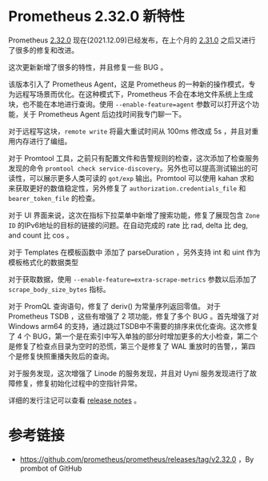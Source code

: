 # Prometheus 2.32.0 新特性


Prometheus [2.32.0](https://github.com/prometheus/prometheus/releases/tag/v2.32.0) 现在(2021.12.09)已经发布，在上个月的 [2.31.0](http://erdong.site/Prometheus/New-Features/New-Features-in-Prometheus-2-31-0.html) 之后又进行了很多的修复和改进。

这次更新新增了很多的特性，并且修复一些 BUG 。

该版本引入了 Prometheus Agent，这是 Prometheus 的一种新的操作模式，专为远程写场景而优化。在这种模式下，Prometheus 不会在本地文件系统上生成块，也不能在本地进行查询。使用 `--enable-feature=agent` 参数可以打开这个功能，关于 Prometheus Agent 后边找时间我专门聊一下。

对于远程写这块，`remote write` 将最大重试时间从 100ms 修改成 5s ，并且对重用内存进行了编组。

对于 Promtool 工具，之前只有配置文件和告警规则的检查，这次添加了检查服务发现的命令 `promtool check service-discovery`。另外也可以提高测试输出的可读性，可以展示更多人类可读的 `got/exp` 输出。Promtool 可以使用 kahan 求和来获取更好的数值稳定性，另外修复了 `authorization.credentials_file` 和 `bearer_token_file` 的检查。

对于 UI 界面来说，这次在指标下拉菜单中新增了搜索功能，修复了展现包含 `Zone ID` 的IPv6地址的目标的链接的问题。在自动完成的 rate 比 rad, delta 比 deg, and count 比 cos 。

对于 Templates 在模板函数中 添加了 parseDuration ，另外支持 int 和 uint 作为模板格式化的数据类型

对于获取数据，使用 `--enable-feature=extra-scrape-metrics` 参数以后添加了 `scrape_body_size_bytes` 指标。

对于 PromQL 查询语句，修复了 deriv() 为常量序列返回零值。
对于 Prometheus TSDB ，这些有增强了 2 项功能，修复了多个 BUG 。首先增强了对 Windows arm64 的支持，通过跳过TSDB中不需要的排序来优化查询。这次修复了 4 个 BUG，第一个是在索引中写入单独的部分时增加更多的大小检查，第二个是修复了检查点目录为空时的恐慌，第三个是修复了 WAL 重放时的告警，，第四个是修复快照重播失败后的查询。




对于服务发现，这次增强了 Linode 的服务发现，并且对 Uyni 服务发现进行了故障修复，修复初始化过程中的空指针异常。




详细的发行注记可以查看 [release notes](https://github.com/prometheus/prometheus/releases/tag/v2.32.0) 。





# 参考链接

* https://github.com/prometheus/prometheus/releases/tag/v2.32.0 ，By prombot of GitHub